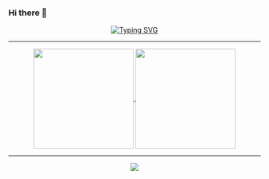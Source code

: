 ### Hi there 👋

<p align="center">
  <a href="https://git.io/typing-svg"><img src="https://readme-typing-svg.demolab.com?font=Fira+Code&size=21&duration=500&pause=200&center=true&vCenter=true&random=false&width=550&separator=%3D&lines=print(%22Hello%2C+World!%22)%3Decho+%22Hello%2C+World!%22%3Dfun+main()+%7B+println(%22Hello%2C+World!%22)+%7D%3DSystem.Console.WriteLine(%22Hello%2C+World!%22);%3D%3C%3Fphp+echo+%22Hello%2C+World!%22;+%3F%3E" alt="Typing SVG" /></a>
</p>

----

<p align="center">
  <a href="https://github.com/Remyuu/github-readme-stats">
    <img height=200 align="center" src="https://github-readme-stats.vercel.app/api?username=Remyuu&show_icons=true&theme=radical" />
  </a>
  <a href="https://github.com/Remyuu/convoychat">
    <img height=200 align="center" src="https://github-readme-stats.vercel.app/api/top-langs?username=Remyuu&layout=compact&langs_count=8&card_width=320&theme=radical" />
  </a>
</p>

----

<p align="center">
  <img alig src="https://github-profile-trophy.vercel.app/?username=Remyuu&column=8&theme=onedark&rank=SSS,SS,S,AAA,AA,A,B,C" />
</p>

<!--
**Remyuu/Remyuu** is a ✨ _special_ ✨ repository because its `README.md` (this file) appears on your GitHub profile.

<img src="https://stats.justsong.cn/api/zhihu?username=ycjc-90&theme=dark"  />

Here are some ideas to get you started:

- 🔭 I’m currently working on ...
- 🌱 I’m currently learning ...
- 👯 I’m looking to collaborate on ...
- 🤔 I’m looking for help with ...
- 💬 Ask me about ...
- 📫 How to reach me: ...
- 😄 Pronouns: ...
- ⚡ Fun fact: ...
-->
